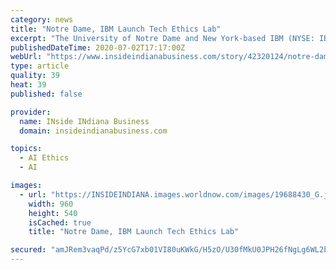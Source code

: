 ```yaml
---
category: news
title: "Notre Dame, IBM Launch Tech Ethics Lab"
excerpt: "The University of Notre Dame and New York-based IBM (NYSE: IBM) are launching a collaboration that intends to address ethical concerns raised by the use of advanced technologies. The university says t"
publishedDateTime: 2020-07-02T17:17:00Z
webUrl: "https://www.insideindianabusiness.com/story/42320124/notre-dame-ibm-launch-tech-ethics-lab"
type: article
quality: 39
heat: 39
published: false

provider:
  name: INside INdiana Business
  domain: insideindianabusiness.com

topics:
  - AI Ethics
  - AI

images:
  - url: "https://INSIDEINDIANA.images.worldnow.com/images/19688430_G.jpeg?lastEditedDate=1593687472000"
    width: 960
    height: 540
    isCached: true
    title: "Notre Dame, IBM Launch Tech Ethics Lab"

secured: "amJRem3vaqPd/z5YcG7xb01VI80uKWkG/H5zO/U30fMkU0JPH26fNgLg6WL2b1zs7H67voiyksQg/2lUW3oPGH50JY2D77kZ22UMX8kVbboQJAX4APY1o2DXB5RX1rw/PzgQiNbN5ZL5pSp1oD8w634ed7+mzxGAayI3qg1bl7VtFEXcV9nj+zEV3tqwAlVt6zCRLVSIt/yXc7SvoS39WZfMrqHWE0k3uhkOS2mIpCsI6nISToEUnRAEkWrNNMLfrmlTHkKMObHqTxlaNwHCwyjfqKk8ajFTcxpVbO703UW0/7GO4UYv5H6Lu2pmmUYf34fzZTlox2727/1s8cY9xQ==;tEdNfasee4gzOWjMT60ZFw=="
---
```


